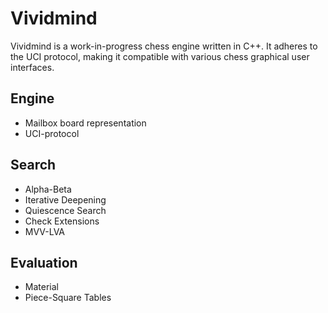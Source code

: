 # Vividmind

Vividmind is a work-in-progress chess engine written in C++. It adheres to the UCI protocol, making it compatible with various chess graphical user interfaces.

## Engine
* Mailbox board representation
* UCI-protocol

## Search
* Alpha-Beta
* Iterative Deepening
* Quiescence Search
* Check Extensions
* MVV-LVA

## Evaluation
* Material
* Piece-Square Tables
